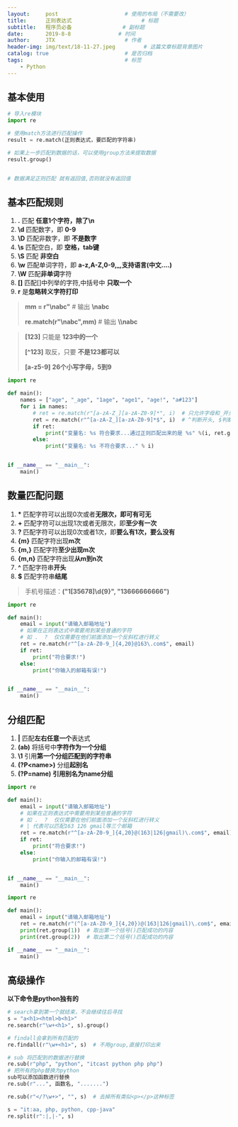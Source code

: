 ```yaml
---
layout:     post                     # 使用的布局（不需要改）
title:      正则表达式                      # 标题 
subtitle:   程序员必备                # 副标题
date:       2019-8-8               # 时间
author:     JTX                      # 作者
header-img: img/text/18-11-27.jpeg         # 这篇文章标题背景图片
catalog: true                        # 是否归档
tags:                                # 标签
    - Python
---
```


## 基本使用

```python
# 导入re模块
import re

# 使用match方法进行匹配操作
result = re.match(正则表达式，要匹配的字符串)

# 如果上一步匹配到数据的话，可以使用group方法来提取数据
result.group()


# 数据满足正则匹配 就有返回值,否则就没有返回值

```

## 基本匹配规则

1. **.** 匹配 **任意1个字符，除了\n**
2. **\d** 匹配数字，即 **0-9**
3. **\D** 匹配非数字，即 **不是数字**
4. **\s** 匹配空白，即 **空格，tab键**
5. **\S** 匹配 **非空白**
6. **\w** 匹配单词字符，即 **a-z,A-Z,0-9,_,支持语言(中文....)**
7. **\W** 匹配**非单词**字符
8. **[]** 匹配[]中列举的字符,中括号中 **只取一个**
9. **r** 是**忽略转义字符打印**

> **mm = r"\nabc"**
> \# 输出 **\\nabc**
> 
> **re.match(r"\\nabc",mm)**
> \# 输出 **\\\\nabc**


>**[123]**   只能是 **123中的一个**
>
>**[^123]**  取反，只要 **不是123都可以**
>
>**[a-z5-9]**  **26个小写字母，5到9**

```python
import re

def main():
    names = ["age", "_age", "1age", "age1", "age!", "a#123"]
    for i in names:
        # ret = re.match(r"[a-zA-Z_][a-zA-Z0-9]*", i)  # 只允许字母和_开头,后面可以是多位数
        ret = re.match(r"^[a-zA-Z_][a-zA-Z0-9]*$", i)  # ^判断开头, $判断结尾
        if ret:
            print("变量名: %s 符合要求...通过正则匹配出来的是 %s" %(i, ret.group()))
        else:
            print("变量名: %s 不符合要求..." % i)


if __name__ == "__main__":
    main()
```

## 数量匹配问题

1. **\*** 匹配字符可以出现0次或者**无限次，即可有可无**
2. **+** 匹配字符可以出现1次或者无限次，即**至少有一次**
3. **?** 匹配字符可以出现0次或者1次，即**要么有1次，要么没有**
4. **{m}** 匹配字符出现**m次**
5. **{m,}** 匹配字符**至少出现m次**
6. **{m,n}** 匹配字符出现**从m到n次**
7. **^** 匹配字符串**开头**
8. **$** 匹配字符串**结尾**

> 手机号描述：**("1[35678]\d{9}", "13666666666")**

```python
import re

def main():
    email = input("请输入邮箱地址")
    # 如果在正则表达式中需要用到某些普通的字符
    # 如 .  ?  仅仅需要在他们前面添加一个反斜杠进行转义
    ret = re.match(r"^[a-zA-Z0-9_]{4,20}@163\.com$", email)
    if ret:
        print("符合要求!")
    else:
        print("你输入的邮箱有误!")


if __name__ == "__main__":
    main()
```

## 分组匹配

1. **&#124;** 匹配**左右任意一个**表达式
2. **(ab)**  将括号中**字符作为一个分组**
3. **\1**  引用**第一个分组匹配到的字符串**
4. **(?P&lt;name&gt;)** 分组**起别名**
5. **(?P=name)**  **引用别名为name分组**

```python
import re

def main():
    email = input("请输入邮箱地址")
    # 如果在正则表达式中需要用到某些普通的字符
    # 如 .  ?  仅仅需要在他们前面添加一个反斜杠进行转义
    # | 代表可以匹配163 126 gmail等三个邮箱
    ret = re.match(r"^[a-zA-Z0-9_]{4,20}@(163|126|gmail)\.com$", email)
    if ret:
        print("符合要求!")
    else:
        print("你输入的邮箱有误!")


if __name__ == "__main__":
    main()
```

```python
import re

def main():
    email = input("请输入邮箱地址")
    ret = re.match(r"(^[a-zA-Z0-9_]{4,20})@(163|126|gmail)\.com$", email)
    print(ret.group(1))  # 取出第一个括号()匹配成功的内容
    print(ret.group(2))  # 取出第二个括号()匹配成功的内容

if __name__ == "__main__":
    main()
```

## 高级操作

**以下命令是python独有的**

```python
# search拿到第一个就结束，不会继续往后寻找
s = "a<h1><html>b<h1>"
re.search(r"\w+<h1>", s).group()

# findall会拿到所有匹配的
re.findall(r"\w+<h1>", s)  # 不用group,直接打印出来

# sub 将匹配到的数据进行替换
re.sub(r"php", "python", "itcast python php php")
# 把所有的php替换为python
sub可以添加函数进行替换
re.sub(r"...", 函数名, ".......")

re.sub(r"</?\w+>", "", s)  # 去掉所有类似<p></p>这种标签

s = "it:aa, php, python, cpp-java"
re.split(r":|,|-", s)
```